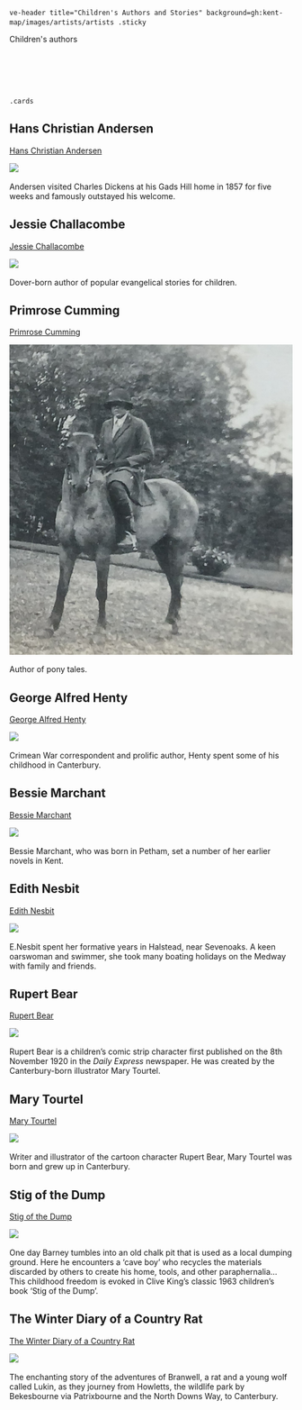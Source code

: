 `ve-header title="Children's Authors and Stories" background=gh:kent-map/images/artists/artists .sticky`

Children's authors

# &nbsp; 
`.cards`

## Hans Christian Andersen

[Hans Christian Andersen](/19c/19c-andersen-biography)

![](https://raw.githubusercontent.com/kent-map/images/main/thumbnails/children_Hans_Christian_Andersen.jpg)

Andersen visited Charles Dickens at his Gads Hill home in 1857 for five weeks and famously outstayed his welcome. 

## Jessie Challacombe

[Jessie Challacombe](/19c/19c-challacombe-biography)

![](https://raw.githubusercontent.com/kent-map/images/main/thumbnails/children_Jessie_Challacombe.jpg)

Dover-born author of popular evangelical stories for children. 

## Primrose Cumming

[Primrose Cumming](/20c/20c-cumming-biography)

![](https://raw.githubusercontent.com/kent-map/images/main/thumbnails/horse_rider.jpg)

Author of pony tales.

## George Alfred Henty

[George Alfred Henty](/19c/19c-henty-biography)

![](https://raw.githubusercontent.com/kent-map/images/main/thumbnails/children_George_Alfred_Henty.jpg)

Crimean War correspondent and prolific author, Henty spent some of his childhood in Canterbury.

## Bessie Marchant

[Bessie Marchant](/19c/19c-marchant-biography)

![](https://raw.githubusercontent.com/kent-map/images/main/thumbnails/children_Bessie_Marchant.jpg)

Bessie Marchant, who was born in Petham, set a number of her earlier novels in Kent.

## Edith Nesbit

[Edith Nesbit](/nesbit/nesbit-biography)

![](https://raw.githubusercontent.com/kent-map/images/main/thumbnails/children_Edith_Nesbit.jpg)

E.Nesbit spent her formative years in Halstead, near Sevenoaks. A keen oarswoman and swimmer, she took many boating holidays on the Medway with family and friends.

## Rupert Bear

[Rupert Bear](/20c/20c-rupert-bear-biography)

![](https://raw.githubusercontent.com/kent-map/images/main/thumbnails/children_Rupert_Bear.jpg)

Rupert Bear is a children’s comic strip character first published on the 8th November 1920 in the _Daily Express_ newspaper. He was created by the Canterbury-born illustrator Mary Tourtel.

## Mary Tourtel

[Mary Tourtel](/20c/20c-tourtel-biography)

![](https://raw.githubusercontent.com/kent-map/images/main/thumbnails/children_Mary_Tourtel.jpg)

Writer and illustrator of the cartoon character Rupert Bear, Mary Tourtel was born and grew up in Canterbury.

## Stig of the Dump

[Stig of the Dump](/landscape/chalk-pits-stig)

![](https://raw.githubusercontent.com/kent-map/images/main/thumbnails/children_authors_and_stories1.jpg)

One day Barney tumbles into an old chalk pit that is used as a local dumping ground. Here he encounters a ‘cave boy’ who recycles the materials discarded by others to create his home, tools, and other paraphernalia… This childhood freedom is evoked in Clive King’s classic 1963 children’s book ‘Stig of the Dump’.

## The Winter Diary of a Country Rat

[The Winter Diary of a Country Rat](/20c/20c-firmin-winter-diary)

![](https://raw.githubusercontent.com/kent-map/images/main/thumbnails/children_The_Winter_Diary_of_a_Country_Rat.jpg)

The enchanting story of the adventures of Branwell, a rat and a young wolf called Lukin, as they journey from Howletts, the wildlife park by Bekesbourne via Patrixbourne and the North Downs Way, to Canterbury.


